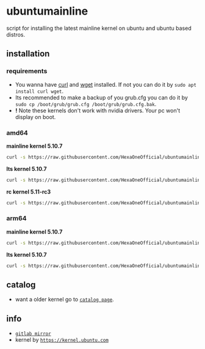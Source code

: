 # ubuntumainline
script for installing the latest mainline kernel on ubuntu and ubuntu based distros.

## installation

### requirements

- You wanna have [curl](https://curl.haxx.se/) and [wget](https://www.gnu.org/software/wget/) installed. If not you can do it by `sudo apt install curl wget`.
- Its recommended to make a backup of you grub.cfg you can do it by `sudo cp /boot/grub/grub.cfg /boot/grub/grub.cfg.bak`.
- **!** Note these kernels don't work with nvidia drivers. Your pc won't display on boot.

### amd64

**mainline kernel 5.10.7**

```bash
curl -s https://raw.githubusercontent.com/HexaOneOfficial/ubuntumainline/main/catalog/5.10.7/amd64.sh | sh
```
**lts kernel 5.10.7**
```bash
curl -s https://raw.githubusercontent.com/HexaOneOfficial/ubuntumainline/main/catalog/5.10.7/amd64.sh | sh
```

**rc kernel 5.11-rc3**
```bash
curl -s https://raw.githubusercontent.com/HexaOneOfficial/ubuntumainline/main/catalog/5.11-rc3/amd64RC.sh | sh
```

### arm64

**mainline kernel 5.10.7**
```bash
curl -s https://raw.githubusercontent.com/HexaOneOfficial/ubuntumainline/main/catalog/5.10.7/arm64.sh | sh
```

**lts kernel 5.10.7**
```bash
curl -s https://raw.githubusercontent.com/HexaOneOfficial/ubuntumainline/main/catalog/5.10.7/arm64.sh | sh
```

## catalog

- want a older kernel go to [`catalog page`](../catalog/README.md).

## info

- [`gitlab mirror`](https://gitlab.com/HexaOneOfficial/ubuntumainline)
- kernel by [`https://kernel.ubuntu.com`](https://kernel.ubuntu.com/)
